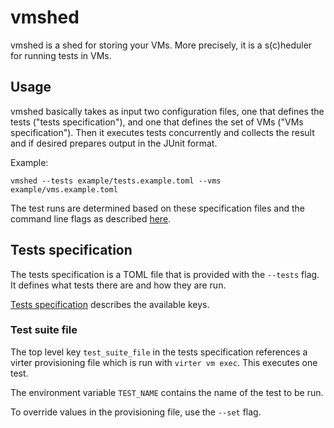 # vmshed

vmshed is a shed for storing your VMs. More precisely, it is a s(c)heduler for
running tests in VMs.

## Usage

vmshed basically takes as input two configuration files, one that defines the
tests ("tests specification"), and one that defines the set of VMs ("VMs
specification"). Then it executes tests concurrently and collects the result
and if desired prepares output in the JUnit format.

Example:

```
vmshed --tests example/tests.example.toml --vms example/vms.example.toml
```

The test runs are determined based on these specification files and the command
line flags as described [here](doc/test-run-determination.md).

## Tests specification

The tests specification is a TOML file that is provided with the `--tests`
flag. It defines what tests there are and how they are run.

[Tests specification](./doc/tests-specification.md) describes the available
keys.

### Test suite file

The top level key `test_suite_file` in the tests specification references
a virter provisioning file which is run with `virter vm exec`. This executes
one test.

The environment variable `TEST_NAME` contains the name of the test to be run.

To override values in the provisioning file, use the `--set` flag.
